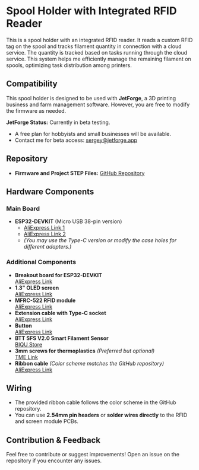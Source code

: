 # Spool Holder with Integrated RFID Reader

This is a spool holder with an integrated RFID reader. It reads a custom RFID tag on the spool and tracks filament quantity in connection with a cloud service. The quantity is tracked based on tasks running through the cloud service. This system helps me efficiently manage the remaining filament on spools, optimizing task distribution among printers.

## Compatibility
This spool holder is designed to be used with **JetForge**, a 3D printing business and farm management software. However, you are free to modify the firmware as needed.

**JetForge Status:** Currently in beta testing.
- A free plan for hobbyists and small businesses will be available.
- Contact me for beta access: [sergey@jetforge.app](mailto:sergey@jetforge.app)

## Repository
- **Firmware and Project STEP Files:** [GitHub Repository](https://github.com/jetforge/spool-holder/)

## Hardware Components

### Main Board
- **ESP32-DEVKIT** (Micro USB 38-pin version)
  - [AliExpress Link 1](https://www.aliexpress.com/item/1005007867820740.html)
  - [AliExpress Link 2](https://www.aliexpress.com/item/1005008370870784.html)
  - *(You may use the Type-C version or modify the case holes for different adapters.)*

### Additional Components
- **Breakout board for ESP32-DEVKIT**  
  [AliExpress Link](https://www.aliexpress.com/item/1005006026098254.html)
- **1.3" OLED screen**  
  [AliExpress Link](https://www.aliexpress.com/item/1005007451015054.html)
- **MFRC-522 RFID module**  
  [AliExpress Link](https://www.aliexpress.com/item/1005007655966167.html)
- **Extension cable with Type-C socket**  
  [AliExpress Link](https://www.aliexpress.com/item/1005006988168288.html)
- **Button**  
  [AliExpress Link](https://www.aliexpress.com/item/1005003423084423.html)
- **BTT SFS V2.0 Smart Filament Sensor**  
  [BIQU Store](https://biqu.equipment/products/btt-sfs-v2-0-smart-filament-sensor)
- **3mm screws for thermoplastics** *(Preferred but optional)*  
  [TME Link](https://www.tme.eu/lv/ru/details/b3x20_bn2041/shurupy/bossard/3757664/)
- **Ribbon cable** *(Color scheme matches the GitHub repository)*  
  [AliExpress Link](https://www.aliexpress.com/item/4001132905947.html)

## Wiring
- The provided ribbon cable follows the color scheme in the GitHub repository.
- You can use **2.54mm pin headers** or **solder wires directly** to the RFID and screen module PCBs.

## Contribution & Feedback
Feel free to contribute or suggest improvements! Open an issue on the repository if you encounter any issues.
